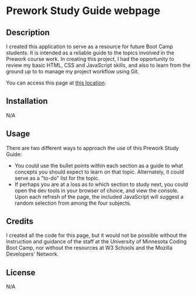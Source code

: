 # Prework Study Guide webpage

## Description

I created this application to serve as a resource for future Boot Camp students. It is intended as a reliable guide to the topics involved in the Prework course work. In creating this project, I had the opportunity to review my basic HTML, CSS and JavaScript skills, and also to learn from the ground up to to manage my project workflow using Git.

You can access this page at [this location](https://sonjdaniel.github.io/Pre-Work-UofM-02-2023/ "Daniel's Pre-Work").

## Installation

N/A

## Usage

There are two different ways to approach the use of this Prework Study Guide:

- You could use the bullet points within each section as a guide to what concepts you should expect to learn on that topic. Alternately, it could serve as a "to-do" list for the topic.
- If perhaps you are at a loss as to which section to study next, you could open the dev tools in your browser of choice, and view the console. Upon each refresh of the page, the included JavaScript will suggest a random selection from among the four subjects.

## Credits

I created all the code for this page, but it would not be possible without the instruction and guidance of the staff at the University of Minnesota Coding Boot Camp, nor without the resources at W3 Schools and the Mozilla Developers' Network.

## License

N/A
